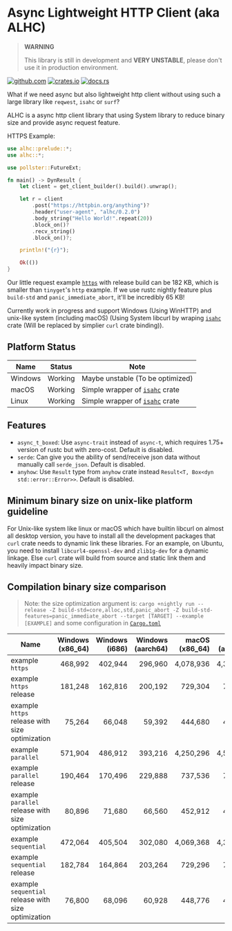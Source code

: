 # Async Lightweight HTTP Client (aka ALHC)

> **WARNING**
>
> This library is still in development and **VERY UNSTABLE**, please don't use it in production environment.

[<img alt="github.com" src="https://img.shields.io/github/stars/Steve-xmh/alhc.svg?label=Github&logo=github">](https://github.com/Steve-xmh/alhc)
[<img alt="crates.io" src="https://img.shields.io/crates/v/alhc.svg?logo=rust">](https://crates.io/crates/alhc)
[<img alt="docs.rs" src="https://img.shields.io/badge/docs.rs-alhc?logo=docs.rs">](https://docs.rs/alhc)

What if we need async but also lightweight http client without using such a large library like `reqwest`, `isahc` or `surf`?

ALHC is a async http client library that using System library to reduce binary size and provide async request feature.

HTTPS Example:

```rust
use alhc::prelude::*;
use alhc::*;

use pollster::FutureExt;

fn main() -> DynResult {
    let client = get_client_builder().build().unwrap();

    let r = client
        .post("https://httpbin.org/anything")?
        .header("user-agent", "alhc/0.2.0")
        .body_string("Hello World!".repeat(20))
        .block_on()?
        .recv_string()
        .block_on()?;

    println!("{r}");

    Ok(())
}
```

Our little request example [`https`](./examples/https.rs) with release build can be 182 KB, which is smaller than `tinyget`'s `http` example. If we use rustc nightly feature plus `build-std` and `panic_immediate_abort`, it'll be incredibly 65 KB!

Currently work in progress and support Windows (Using WinHTTP) and unix-like system (including macOS) (Using System libcurl by wraping [`isahc`](https://github.com/sagebind/isahc) crate (Will be replaced by simplier `curl` crate binding)).

## Platform Status

| Name    | Status  | Note                                                                 |
| ------- | ------- | -------------------------------------------------------------------- |
| Windows | Working | Maybe unstable (To be optimized)                                     |
| macOS   | Working | Simple wrapper of [`isahc`](https://github.com/sagebind/isahc) crate |
| Linux   | Working | Simple wrapper of [`isahc`](https://github.com/sagebind/isahc) crate |

## Features

- `async_t_boxed`: Use `async-trait` instead of `async-t`, which requires 1.75+ version of rustc but with zero-cost. Default is disabled.
- `serde`: Can give you the ability of send/receive json data without manually call `serde_json`. Default is disabled.
- `anyhow`: Use `Result` type from `anyhow` crate instead `Result<T, Box<dyn std::error::Error>>`. Default is disabled.

## Minimum binary size on unix-like platform guideline

For Unix-like system like linux or macOS which have builtin libcurl on almost all desktop version, you have to install all the development packages that `curl` crate needs to dynamic link these libraries. For an example, on Ubuntu, you need to install `libcurl4-openssl-dev` and `zlib1g-dev` for a dynamic linkage. Else `curl` crate will build from source and static link them and heavily impact binary size.

## Compilation binary size comparison

> Note: the size optimization argument is: `cargo +nightly run --release -Z build-std=core,alloc,std,panic_abort -Z build-std-features=panic_immediate_abort --target [TARGET] --example [EXAMPLE]` and some configuration in [`Cargo.toml`](./Cargo.toml)

| Name                                                | Windows (x86_64) | Windows (i686) | Windows (aarch64) | macOS (x86_64) | macOS (aarch64) | Linux (x86_64) |
| --------------------------------------------------- | ---------------: | -------------: | ----------------: | -------------: | --------------: | -------------: |
| example `https`                                     |          468,992 |        402,944 |           296,960 |      4,078,936 |       4,395,400 |     18,051,064 |
| example `https` release                             |          181,248 |        162,816 |           200,192 |        729,304 |         719,192 |        850,704 |
| example `https` release with size optimization      |           75,264 |         66,048 |            59,392 |        444,680 |         453,064 |        465,480 |
| example `parallel`                                  |          571,904 |        486,912 |           393,216 |      4,250,296 |       4,572,120 |     19,612,824 |
| example `parallel` release                          |          190,464 |        170,496 |           229,888 |        737,536 |         735,752 |        862,992 |
| example `parallel` release with size optimization   |           80,896 |         71,680 |            66,560 |        452,912 |         453,112 |        469,576 |
| example `sequential`                                |          472,064 |        405,504 |           302,080 |      4,069,368 |       4,373,352 |     18,048,624 |
| example `sequential` release                        |          182,784 |        164,864 |           203,264 |        729,296 |         719,176 |        850,704 |
| example `sequential` release with size optimization |           76,800 |         68,096 |            60,928 |        448,776 |         453,064 |        465,480 |

